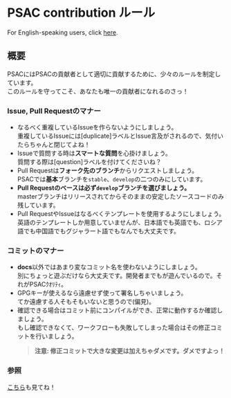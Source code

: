 # PSAC contribution ルール

For English-speaking users, click [here](CONTRIBUTING-en.md).

## 概要

PSACにはPSACの貢献者として適切に貢献するために、少々のルールを制定しています。   
このルールを守ってこそ、あなたも唯一の貢献者になれるのさっ！

### Issue, Pull Requestのマナー

- なるべく重複しているIssueを作らないようにしましょう。  
  重複しているIssueには\[duplicate\]ラベルとIssue言及がされるので、気付いたらちゃんと閉じてよね！
- Issueで質問する時は**スマートな質問**を心掛けましょう。  
  質問する際は\[question\]ラベルを付けてくださいね？
- Pull Requestは**フォーク先のブランチ**からリクエストしましょう。  
  PSACでは**基本**ブランチを`stable`、`develop`の二つのみにしています。
- **Pull Requestのベースは必ず`develop`ブランチを選びましょう。**  
  masterブランチはリリースされてからそのままの安定したソースコードのみ残しています。
- Pull RequestやIssueはなるべくテンプレートを使用するようにしましょう。  
  英語のテンプレートしか用意していませんが、日本語でも英語でも、ロシア語でも中国語でもグジャラート語でもなんでも大丈夫です。

### コミットのマナー

- **docs**以外ではあまり変なコミット名を使わないようにしましょう。  
  別にちょっと遊ぶだけなら大丈夫です。開発者までもが遊んでいるので。それがPSACｸｵﾘﾃｨ。
- GPGキーが使えるなら遠慮せず使って署名しちゃいましょう。  
  てか遠慮する人そもそもいないと思うので(偏見)。
- 確認できる場合はコミット前にコンパイルができ、正常に動作するか確認しましょう。  
  もし確認できなくて、ワークフローも失敗してしまった場合はその修正コミットを行いましょう。
  > **注意: 修正コミットで大きな変更は加えちゃダメです。ダメですよっ！**

### 参照

[こちら](CODE_OF_CONDUCT.md)も見てね！
